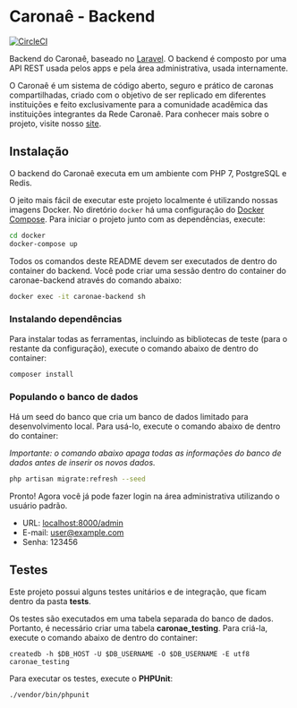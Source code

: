 # Caronaê - Backend

[![CircleCI](https://circleci.com/gh/caronae/caronae-backend.svg?style=svg)](https://circleci.com/gh/caronae/caronae-backend)

Backend do Caronaê, baseado no [Laravel](https://github.com/laravel/laravel). O backend é
composto por uma API REST usada pelos apps e pela área administrativa, usada internamente.

O Caronaê é um sistema de código aberto, seguro e prático de caronas compartilhadas, criado com o objetivo de ser replicado em diferentes instituições e feito exclusivamente para a comunidade acadêmica das instituições integrantes da Rede Caronaê. Para conhecer mais sobre o projeto, visite nosso [site](https://caronae.org).

## Instalação

O backend do Caronaê executa em um ambiente com PHP 7, PostgreSQL e Redis.

O jeito mais fácil de executar este projeto localmente é utilizando nossas imagens 
Docker. No diretório `docker` há uma configuração do [Docker Compose](https://docs.docker.com/compose/overview/).
Para iniciar o projeto junto com as dependências, execute:

```bash
cd docker
docker-compose up
```

Todos os comandos deste README devem ser executados de dentro do container do backend.
Você pode criar uma sessão dentro do container do caronae-backend através do comando abaixo:

```bash
docker exec -it caronae-backend sh
```


### Instalando dependências

Para instalar todas as ferramentas, incluindo as bibliotecas de teste (para o restante da configuração),
execute o comando abaixo de dentro do container:

```bash
composer install
```


### Populando o banco de dados

Há um seed do banco que cria um banco de dados limitado para desenvolvimento local.
Para usá-lo, execute o comando abaixo de dentro do container:

_Importante: o comando abaixo apaga todas as informações do banco de dados antes de
inserir os novos dados._

```bash
php artisan migrate:refresh --seed
```

Pronto! Agora você já pode fazer login na área administrativa utilizando o usuário
padrão.

* URL: [localhost:8000/admin](http://localhost:8000/admin)
* E-mail: user@example.com
* Senha: 123456


## Testes

Este projeto possui alguns testes unitários e de integração, que ficam dentro da
pasta **tests**.

Os testes são executados em uma tabela separada do banco de dados. Portanto, é necessário criar uma tabela **caronae_testing**.
Para criá-la, execute o comando abaixo de dentro do container:

```
createdb -h $DB_HOST -U $DB_USERNAME -O $DB_USERNAME -E utf8 caronae_testing
```

Para executar os testes, execute o **PHPUnit**:

```
./vendor/bin/phpunit
```
